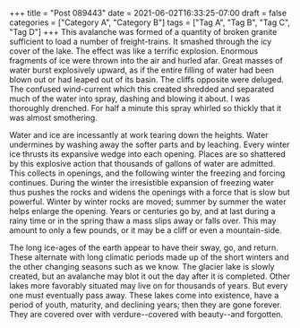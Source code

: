 +++
title = "Post 089443"
date = 2021-06-02T16:33:25-07:00
draft = false
categories = ["Category A", "Category B"]
tags = ["Tag A", "Tag B", "Tag C", "Tag D"]
+++
This avalanche was formed of a quantity of broken granite sufficient to load a number of freight-trains. It smashed through the icy cover of the lake. The effect was like a terrific explosion. Enormous fragments of ice were thrown into the air and hurled afar. Great masses of water burst explosively upward, as if the entire filling of water had been blown out or had leaped out of its basin. The cliffs opposite were deluged. The confused wind-current which this created shredded and separated much of the water into spray, dashing and blowing it about. I was thoroughly drenched. For half a minute this spray whirled so thickly that it was almost smothering.

Water and ice are incessantly at work tearing down the heights. Water undermines by washing away the softer parts and by leaching. Every winter ice thrusts its expansive wedge into each opening. Places are so shattered by this explosive action that thousands of gallons of water are admitted. This collects in openings, and the following winter the freezing and forcing continues. During the winter the irresistible expansion of freezing water thus pushes the rocks and widens the openings with a force that is slow but powerful. Winter by winter rocks are moved; summer by summer the water helps enlarge the opening. Years or centuries go by, and at last during a rainy time or in the spring thaw a mass slips away or falls over. This may amount to only a few pounds, or it may be a cliff or even a mountain-side.

The long ice-ages of the earth appear to have their sway, go, and return. These alternate with long climatic periods made up of the short winters and the other changing seasons such as we know. The glacier lake is slowly created, but an avalanche may blot it out the day after it is completed. Other lakes more favorably situated may live on for thousands of years. But every one must eventually pass away. These lakes come into existence, have a period of youth, maturity, and declining years; then they are gone forever. They are covered over with verdure--covered with beauty--and forgotten.
